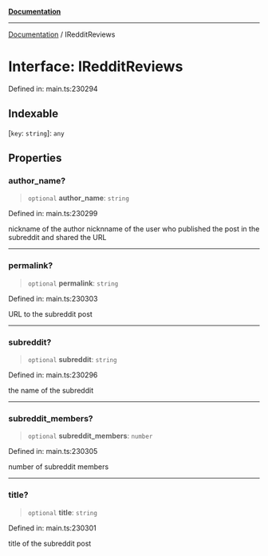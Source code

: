 [**Documentation**](../README.md)

***

[Documentation](../README.md) / IRedditReviews

# Interface: IRedditReviews

Defined in: main.ts:230294

## Indexable

\[`key`: `string`\]: `any`

## Properties

### author\_name?

> `optional` **author\_name**: `string`

Defined in: main.ts:230299

nickname of the author
nicknname of the user who published the post in the subreddit and shared the URL

***

### permalink?

> `optional` **permalink**: `string`

Defined in: main.ts:230303

URL to the subreddit post

***

### subreddit?

> `optional` **subreddit**: `string`

Defined in: main.ts:230296

the name of the subreddit

***

### subreddit\_members?

> `optional` **subreddit\_members**: `number`

Defined in: main.ts:230305

number of subreddit members

***

### title?

> `optional` **title**: `string`

Defined in: main.ts:230301

title of the subreddit post
